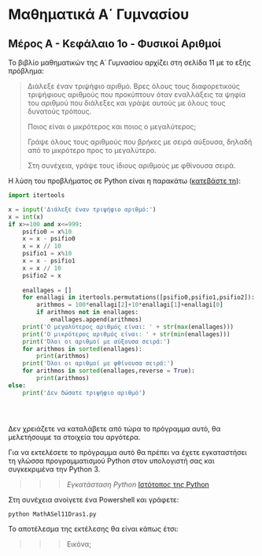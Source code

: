 # Μαθηματικά Α΄ Γυμνασίου
## Μέρος Α - Κεφάλαιο 1ο - Φυσικοί Αριθμοί
Το βιβλίο μαθηματικών της Α΄ Γυμνασίου αρχίζει στη σελίδα 11 με το εξής πρόβλημα:

>Διάλεξε έναν τριψήφιο αριθμό.	Βρες όλους τους διαφορετικούς	τριψήφιους αριθμούς που	προκύπτουν	όταν εναλλάξεις	τα	ψηφία	του	αριθμού	που	διάλεξες	και	γράψε	αυτούς με	όλους	τους	δυνατούς	τρόπους. 
>
>Ποιος	είναι	ο	μικρότερος	και	ποιος	ο	μεγαλύτερος; 
>
>Γράψε	όλους	τους	αριθμούς	που	βρήκες	με	σειρά	αύξουσα,	δηλαδή	από	το	μικρότερο	προς	το	μεγαλύτερο. 
>
>Στη	συνέχεια,	γράψε	τους	ίδιους	αριθμούς	με	φθίνουσα	σειρά.

Η λύση του προβλήματος σε Python είναι η παρακάτω ([κατεβάστε τη](https://raw.githubusercontent.com/dimnikolos/algebPy/master/py/MathASel11Dras1.py)):

```python
import itertools

x = input('Διάλεξε έναν τριψήφιο αριθμό:')
x = int(x)
if x>=100 and x<=999:
    psifio0 = x%10
    x = x - psifio0
    x = x // 10
    psifio1 = x%10
    x = x - psifio1
    x = x // 10
    psifio2 = x
  
    enallages = []
    for enallagi in itertools.permutations([psifio0,psifio1,psifio2]):
        arithmos = 100*enallagi[2]+10*enallagi[1]+enallagi[0]
        if arithmos not in enallages:
            enallages.append(arithmos)
    print('Ο μεγαλύτερος αριθμός είναι: ' + str(max(enallages)))
    print('Ο μικρότερος αριθμός είναι: ' + str(min(enallages)))
    print('Όλοι οι αριθμοί με αύξουσα σειρά:')
    for arithmos in sorted(enallages):
        print(arithmos)
    print('Όλοι οι αριθμοί με φθίνουσα σειρά:')
    for arithmos in sorted(enallages,reverse = True):
        print(arithmos)
else:
    print('Δεν δώσατε τριψήφιο αριθμό')





```

Δεν χρειάζετε να καταλάβετε από τώρα το πρόγραμμα αυτό, θα μελετήσουμε τα στοιχεία του αργότερα.

Για να εκτελέσετε το πρόγραμμα αυτό θα πρέπει να έχετε εγκαταστήσει τη γλώσσα προγραμματισμού Python στον υπολογιστή σας και συγκεκριμένα την Python 3.

>>>*Εγκατάσταση Python*
>>>[Ιστότοπος της Python](https://www.python.org/)

Στη συνέχεια ανοίγετε ένα Powershell και γράφετε:
```shell
python MathASel11Dras1.py
```

Το αποτέλεσμα της εκτέλεσης θα είναι κάπως έτσι:
>>>Εικόνα;


